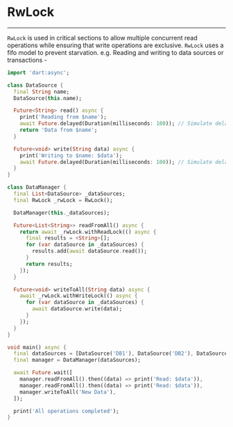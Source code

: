 # RwLock
***
`RwLock` is used in critical sections to allow multiple concurrent read operations while ensuring 
that write operations are exclusive. `RwLock` uses a fifo model to prevent starvation.
e.g. Reading and writing to data sources or transactions -

```dart
import 'dart:async';

class DataSource {
  final String name;
  DataSource(this.name);

  Future<String> read() async {
    print('Reading from $name');
    await Future.delayed(Duration(milliseconds: 100)); // Simulate delay
    return 'Data from $name';
  }

  Future<void> write(String data) async {
    print('Writing to $name: $data');
    await Future.delayed(Duration(milliseconds: 100)); // Simulate delay
  }
}

class DataManager {
  final List<DataSource> _dataSources;
  final RwLock _rwLock = RwLock();

  DataManager(this._dataSources);

  Future<List<String>> readFromAll() async {
    return await _rwLock.withReadLock(() async {
      final results = <String>[];
      for (var dataSource in _dataSources) {
        results.add(await dataSource.read());
      }
      return results;
    });
  }

  Future<void> writeToAll(String data) async {
    await _rwLock.withWriteLock(() async {
      for (var dataSource in _dataSources) {
        await dataSource.write(data);
      }
    });
  }
}

void main() async {
  final dataSources = [DataSource('DB1'), DataSource('DB2'), DataSource('DB3')];
  final manager = DataManager(dataSources);

  await Future.wait([
    manager.readFromAll().then((data) => print('Read: $data')),
    manager.readFromAll().then((data) => print('Read: $data')),
    manager.writeToAll('New Data'),
  ]);

  print('All operations completed');
}
```